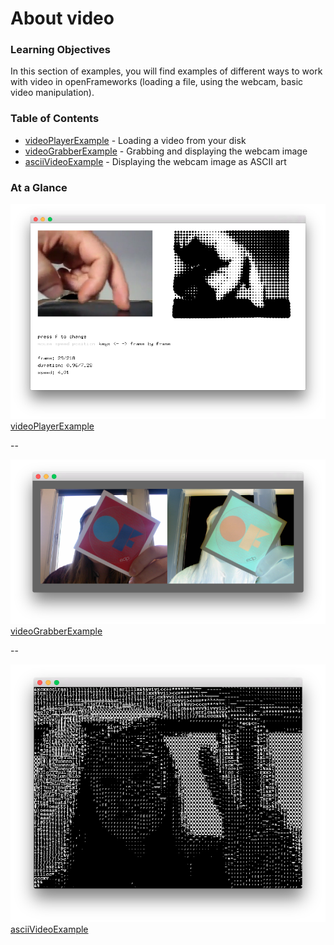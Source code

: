 # About video

### Learning Objectives

In this section of examples, you will find examples of different ways to work with video in openFrameworks (loading a file, using the webcam, basic video manipulation).

### Table of Contents

* [videoPlayerExample](videoPlayerExample/) - Loading a video from your disk
* [videoGrabberExample](videoGrabberExample/) - Grabbing and displaying the webcam image
* [asciiVideoExample](asciiVideoExample/) - Displaying the webcam image as ASCII art


### At a Glance

![Screenshot of videoPlayerExample](videoPlayerExample/videoPlayerExample.png)
[videoPlayerExample](videoPlayerExample/)

--

![Screenshot of videoGrabberExample](videoGrabberExample/videoGrabberExample.png)
[videoGrabberExample](videoGrabberExample/)

--

![Screenshot of asciiVideoExample](asciiVideoExample/asciiVideoExample.png)
[asciiVideoExample](asciiVideoExample/)

